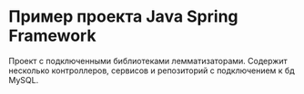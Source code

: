 # Пример проекта Java Spring Framework

Проект с подключенными библиотеками лемматизаторами.
Содержит несколько контроллеров, сервисов и репозиторий
с подключением к бд MySQL.
